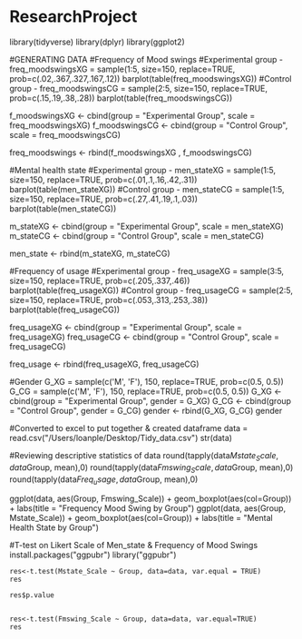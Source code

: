 # ResearchProject

library(tidyverse)
library(dplyr)
library(ggplot2)

#GENERATING DATA
#Frequency of Mood swings
  #Experimental group -
    freq_moodswingsXG = sample(1:5, size=150, replace=TRUE, prob=c(.02,.367,.327,.167,.12))
    barplot(table(freq_moodswingsXG))
  #Control group -
    freq_moodswingsCG = sample(2:5, size=150, replace=TRUE, prob=c(.15,.19,.38,.28))
    barplot(table(freq_moodswingsCG))

  f_moodswingsXG <- cbind(group = "Experimental Group", scale = freq_moodswingsXG)
  f_moodswingsCG <- cbind(group = "Control Group", scale = freq_moodswingsCG)
    
  freq_moodswings <- rbind(f_moodswingsXG , f_moodswingsCG)

#Mental health state
  #Experimental group -
    men_stateXG = sample(1:5, size=150, replace=TRUE, prob=c(.01,.1,.16,.42,.31))
    barplot(table(men_stateXG))
  #Control group -
    men_stateCG = sample(1:5, size=150, replace=TRUE, prob=c(.27,.41,.19,.1,.03))
    barplot(table(men_stateCG))
    
  m_stateXG <- cbind(group = "Experimental Group", scale = men_stateXG)
  m_stateCG <- cbind(group = "Control Group", scale = men_stateCG)
    
  men_state <- rbind(m_stateXG, m_stateCG)

#Frequency of usage
  #Experimental group -
    freq_usageXG = sample(3:5, size=150, replace=TRUE, prob=c(.205,.337,.46))
    barplot(table(freq_usageXG)) 
  #Control group -
    freq_usageCG = sample(2:5, size=150, replace=TRUE, prob=c(.053,.313,.253,.38))
    barplot(table(freq_usageCG))
    
  freq_usageXG <- cbind(group = "Experimental Group", scale = freq_usageXG)
  freq_usageCG <- cbind(group = "Control Group", scale = freq_usageCG)
    
  freq_usage <- rbind(freq_usageXG, freq_usageCG)
    
#Gender
    G_XG = sample(c('M', 'F'), 150, replace=TRUE, prob=c(0.5, 0.5))
    G_CG = sample(c('M', 'F'), 150, replace=TRUE, prob=c(0.5, 0.5))
    G_XG <- cbind(group = "Experimental Group", gender = G_XG)
    G_CG <- cbind(group = "Control Group", gender = G_CG)
    gender <- rbind(G_XG, G_CG)
    gender


#Converted to excel to put together & created dataframe
    data = read.csv("/Users/loanple/Desktop/Tidy_data.csv")
    str(data)

#Reviewing descriptive statistics of data
  round(tapply(data$Mstate_Scale, data$Group, mean),0)
  round(tapply(data$Fmswing_Scale, data$Group, mean),0)
  round(tapply(data$Freq_usage, data$Group, mean),0)
  
  ggplot(data, aes(Group, Fmswing_Scale)) + geom_boxplot(aes(col=Group)) + labs(title = "Frequency Mood Swing by    Group")
  ggplot(data, aes(Group, Mstate_Scale)) + geom_boxplot(aes(col=Group)) + labs(title = "Mental Health State by      Group")


#T-test on Likert Scale of Men_state & Frequency of Mood Swings
    install.packages("ggpubr")
    library("ggpubr")
    
    res<-t.test(Mstate_Scale ~ Group, data=data, var.equal = TRUE)
    res
    
    res$p.value
    
    
    res<-t.test(Fmswing_Scale ~ Group, data=data, var.equal=TRUE)
    res
